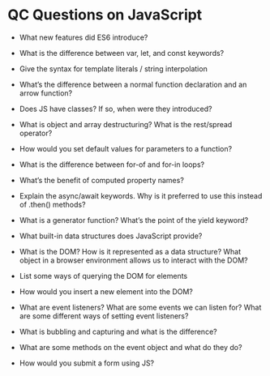 # QC Questions on JavaScript

- What new features did ES6 introduce? 
 - What is the difference between var, let, and const keywords? 
 - Give the syntax for template literals / string interpolation 
 - What’s the difference between a normal function declaration and an arrow function? 
 - Does JS have classes? If so, when were they introduced? 
 - What is object and array destructuring? What is the rest/spread operator? 
 - How would you set default values for parameters to a function? 
 - What is the difference between for-of and for-in loops? 
 - What’s the benefit of computed property names? 
 - Explain the async/await keywords. Why is it preferred to use this instead of .then() methods? 
 - What is a generator function? What’s the point of the yield keyword? 
 - What built-in data structures does JavaScript provide? 

 - What is the DOM? How is it represented as a data structure? What object in a browser environment allows us to interact with the DOM? 
 - List some ways of querying the DOM for elements 
 - How would you insert a new element into the DOM? 
 - What are event listeners? What are some events we can listen for? What are some different ways of setting event listeners? 
 - What is bubbling and capturing and what is the difference? 
 - What are some methods on the event object and what do they do? 
 - How would you submit a form using JS? 

